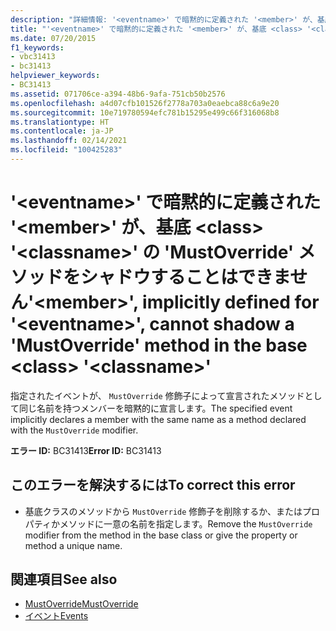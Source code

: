```yaml
---
description: "詳細情報: '<eventname>' で暗黙的に定義された '<member>' が、基底 <class> '<classname>' の 'MustOverride' メソッドをシャドウすることはできません"
title: "'<eventname>' で暗黙的に定義された '<member>' が、基底 <class> '<classname>' の 'MustOverride' メソッドをシャドウすることはできません"
ms.date: 07/20/2015
f1_keywords:
- vbc31413
- bc31413
helpviewer_keywords:
- BC31413
ms.assetid: 071706ce-a394-48b6-9afa-751cb50b2576
ms.openlocfilehash: a4d07cfb101526f2778a703a0eaebca88c6a9e20
ms.sourcegitcommit: 10e719780594efc781b15295e499c66f316068b8
ms.translationtype: HT
ms.contentlocale: ja-JP
ms.lasthandoff: 02/14/2021
ms.locfileid: "100425283"
---
```

# <a name="member-implicitly-defined-for-eventname-cannot-shadow-a-mustoverride-method-in-the-base-class-classname"></a><span data-ttu-id="ea4b2-103">'\<eventname>' で暗黙的に定義された '\<member>' が、基底 \<class> '\<classname>' の 'MustOverride' メソッドをシャドウすることはできません</span><span class="sxs-lookup"><span data-stu-id="ea4b2-103">'\<member>', implicitly defined for '\<eventname>', cannot shadow a 'MustOverride' method in the base \<class> '\<classname>'</span></span>

<span data-ttu-id="ea4b2-104">指定されたイベントが、 `MustOverride` 修飾子によって宣言されたメソッドとして同じ名前を持つメンバーを暗黙的に宣言します。</span><span class="sxs-lookup"><span data-stu-id="ea4b2-104">The specified event implicitly declares a member with the same name as a method declared with the `MustOverride` modifier.</span></span>  
  
 <span data-ttu-id="ea4b2-105">**エラー ID:** BC31413</span><span class="sxs-lookup"><span data-stu-id="ea4b2-105">**Error ID:** BC31413</span></span>  
  
## <a name="to-correct-this-error"></a><span data-ttu-id="ea4b2-106">このエラーを解決するには</span><span class="sxs-lookup"><span data-stu-id="ea4b2-106">To correct this error</span></span>  
  
- <span data-ttu-id="ea4b2-107">基底クラスのメソッドから `MustOverride` 修飾子を削除するか、またはプロパティかメソッドに一意の名前を指定します。</span><span class="sxs-lookup"><span data-stu-id="ea4b2-107">Remove the `MustOverride` modifier from the method in the base class or give the property or method a unique name.</span></span>  
  
## <a name="see-also"></a><span data-ttu-id="ea4b2-108">関連項目</span><span class="sxs-lookup"><span data-stu-id="ea4b2-108">See also</span></span>

- [<span data-ttu-id="ea4b2-109">MustOverride</span><span class="sxs-lookup"><span data-stu-id="ea4b2-109">MustOverride</span></span>](../language-reference/modifiers/mustoverride.md)
- [<span data-ttu-id="ea4b2-110">イベント</span><span class="sxs-lookup"><span data-stu-id="ea4b2-110">Events</span></span>](../programming-guide/language-features/events/index.md)
